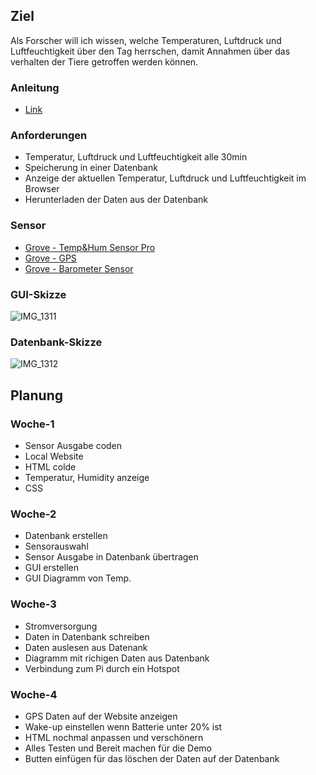 ## Ziel

Als Forscher will ich wissen, welche Temperaturen, Luftdruck und Luftfeuchtigkeit über den Tag herrschen, damit Annahmen über das verhalten der Tiere getroffen werden können.

### **Anleitung**

- [Link](https://github.zhaw.ch/Vorpraktikum-IT/Pi2TheWild/wiki/Dokumentation)

### **Anforderungen**

- Temperatur, Luftdruck und Luftfeuchtigkeit alle 30min
- Speicherung in einer Datenbank
- Anzeige der aktuellen Temperatur, Luftdruck und Luftfeuchtigkeit im Browser
- Herunterladen der Daten aus der Datenbank

### **Sensor**

- [Grove - Temp&Hum Sensor Pro](https://wiki.seeedstudio.com/Grove-Temperature_and_Humidity_Sensor_Pro/)
- [Grove - GPS](https://wiki.seeedstudio.com/Grove-GPS/)
- [Grove - Barometer Sensor](https://wiki.seeedstudio.com/Grove-Barometer_Sensor-BMP280/)

### **GUI-Skizze**

![IMG_1311](https://github.zhaw.ch/storage/user/3667/files/7b203080-fdb0-11ea-9a61-90eeb4bbd68a)

### **Datenbank-Skizze**

![IMG_1312](https://github.zhaw.ch/storage/user/3667/files/7ce9f400-fdb0-11ea-81cb-85e35869a7df)

## Planung

### **Woche-1**

- Sensor Ausgabe coden
- Local Website
- HTML colde
- Temperatur, Humidity anzeige
- CSS

### **Woche-2**

- Datenbank erstellen
- Sensorauswahl
- Sensor Ausgabe in Datenbank übertragen 
- GUI erstellen
- GUI Diagramm von Temp.

### **Woche-3**

- Stromversorgung
- Daten in Datenbank schreiben
- Daten auslesen aus Datenank
- Diagramm mit richigen Daten aus Datenbank
- Verbindung zum Pi durch ein Hotspot

### **Woche-4**

- GPS Daten auf der Website anzeigen
- Wake-up einstellen wenn Batterie unter 20% ist
- HTML nochmal anpassen und verschönern
- Alles Testen und Bereit machen für die Demo
- Butten einfügen für das löschen der Daten auf der Datenbank


